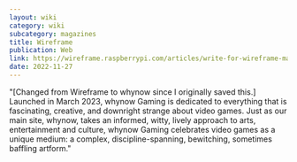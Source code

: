 ```yaml
---
layout: wiki
category: wiki
subcategory: magazines
title: Wireframe
publication: Web
link: https://wireframe.raspberrypi.com/articles/write-for-wireframe-magazine
date: 2022-11-27
---
```


"[Changed from Wireframe to whynow since I originally saved this.] Launched in March 2023, whynow Gaming is dedicated to everything that is fascinating, creative, and downright strange about video games. Just as our main site, whynow, takes an informed, witty, lively approach to arts, entertainment and culture, whynow Gaming celebrates video games as a unique medium: a complex, discipline-spanning, bewitching, sometimes baffling artform."
